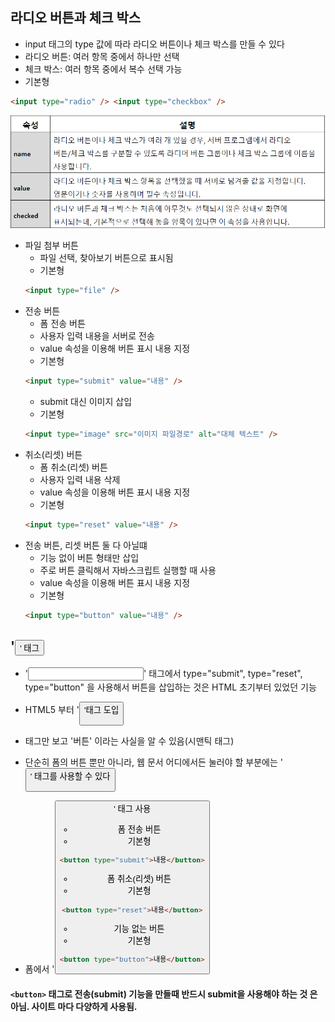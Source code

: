 ## 라디오 버튼과 체크 박스

- input 태그의 type 값에 따라 라디오 버튼이나 체크 박스를 만들 수 있다
- 라디오 버튼: 여러 항목 중에서 하나만 선택
- 체크 박스: 여러 항목 중에서 복수 선택 가능
- 기본형

```html
<input type="radio" /> <input type="checkbox" />
```

<img src="../image/radiocheckbox.png" alt="radiocheckboximg">

- 파일 첨부 버튼
  - 파일 선택, 찾아보기 버튼으로 표시됨
  - 기본형
  ```html
  <input type="file" />
  ```
- 전송 버튼
  - 폼 전송 버튼
  - 사용자 입력 내용을 서버로 전송
  - value 속성을 이용해 버튼 표시 내용 지정
  - 기본형
  ```html
  <input type="submit" value="내용" />
  ```
  - submit 대신 이미지 삽입
  - 기본형
  ```html
  <input type="image" src="이미지 파일경로" alt="대체 텍스트" />
  ```
- 취소(리셋) 버튼
  - 폼 취소(리셋) 버튼
  - 사용자 입력 내용 삭제
  - value 속성을 이용해 버튼 표시 내용 지정
  - 기본형
  ```html
  <input type="reset" value="내용" />
  ```
- 전송 버튼, 리셋 버튼 둘 다 아닐떄
  - 기능 없이 버튼 형태만 삽입
  - 주로 버튼 클릭해서 자바스크립트 실행할 때 사용
  - value 속성을 이용해 버튼 표시 내용 지정
  - 기본형
  ```html
  <input type="button" value="내용" />
  ```

## '<button>' 태그

- '<input>' 태그에서 type="submit", type="reset", type="button" 을 사용해서 버튼을 삽입하는 것은 HTML 초기부터 있었던 기능
- HTML5 부터 '<button>'태그 도입
- 태그만 보고 '버튼' 이라는 사실을 알 수 있음(시맨틱 태그)
- 단순히 폼의 버튼 뿐만 아니라, 웹 문서 어디에서든 눌러야 할 부분에는 '<button>' 태그를 사용할 수 있다

- 폼에서 '<button>' 태그 사용
  - 폼 전송 버튼
  - 기본형
  ```html
  <button type="submit">내용</button>
  ```
  - 폼 취소(리셋) 버튼
  - 기본형
  ```html
  <button type="reset">내용</button>
  ```
  - 기능 없는 버튼
  - 기본형
  ```html
  <button type="button">내용</button>
  ```
#### `<button>` 태그로 전송(submit) 기능을 만들때 반드시 submit을 사용해야 하는 것 은 아님. 사이트 마다 다양하게 사용됨.
